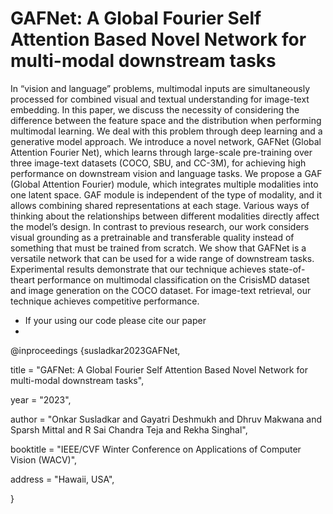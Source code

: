 # GAFNet: A Global Fourier Self Attention Based Novel Network for multi-modal downstream tasks

In “vision and language” problems, multimodal inputs
are simultaneously processed for combined visual and textual understanding for image-text embedding. In this paper,
we discuss the necessity of considering the difference between the feature space and the distribution when performing multimodal learning. We deal with this problem through
deep learning and a generative model approach. We introduce a novel network, GAFNet (Global Attention Fourier
Net), which learns through large-scale pre-training over
three image-text datasets (COCO, SBU, and CC-3M), for
achieving high performance on downstream vision and language tasks. We propose a GAF (Global Attention Fourier)
module, which integrates multiple modalities into one latent
space. GAF module is independent of the type of modality, and it allows combining shared representations at each
stage. Various ways of thinking about the relationships between different modalities directly affect the model’s design.
In contrast to previous research, our work considers visual
grounding as a pretrainable and transferable quality instead of something that must be trained from scratch. We
show that GAFNet is a versatile network that can be used
for a wide range of downstream tasks. Experimental results demonstrate that our technique achieves state-of-theart performance on multimodal classification on the CrisisMD dataset and image generation on the COCO dataset.
For image-text retrieval, our technique achieves competitive
performance.


- If your using our code please cite our paper
-

@inproceedings {susladkar2023GAFNet,

title            = "GAFNet: A Global Fourier Self Attention Based Novel Network for multi-modal downstream tasks",

year             = "2023",

author           = "Onkar Susladkar and Gayatri Deshmukh and Dhruv Makwana and Sparsh Mittal and R Sai Chandra Teja and Rekha Singhal",

booktitle        = "IEEE/CVF Winter Conference on Applications of Computer Vision (WACV)",

address          = "Hawaii, USA",

}

